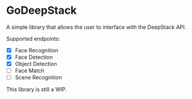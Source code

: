 # GoDeepStack

A simple library that allows the user to interface with the DeepStack API. 

Supported endpoints:

- [x] Face Recognition
- [x] Face Detection
- [x] Object Detection
- [ ] Face Match 
- [ ] Scene Recognition

This library is still a WIP.

